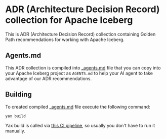 # ADR (Architecture Decision Record) collection for Apache Iceberg

This is ADR (Architecture Decision Record) collection containing Golden Path recommendations for working with Apache Iceberg.

## Agents.md

This ADR collection is compiled into [_agents.md](_agents.md) file that you can copy into your Apache Iceberg project as `AGENTS.md` to help your AI agent to take advantage of our ADR recommendations.

## Building

To created compiled [_agents.md](_agents.md) file execute the following command:

```bash
yax build
```

Yax build is called via [this CI pipeline](.github/workflows/yax.yml), so usually you don't have to run it manually.